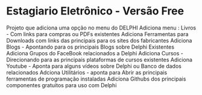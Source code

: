 # Estagiario Eletrônico - Versão Free

Projeto que adiciona uma opção no menu do DELPHI
Adiciona menu : Livros - Com links para compras ou PDFs existentes
Adiciona Ferramentas para Downloads com links das principais para os sites dos fabricantes
Adiciona Blogs - Apontando para os principais Blogs sobre Delphi Existentes
Adiciona Grupos do FaceBook relacionados a Delphi
Adiciona Cursos - Direcionando para as principais plataformas de cursos existentes
Adiciona Youtube - Aponta para alguns vídeos sobre Delphi ou Banco de dados relacionados 
Adciona Utilitários - aponta para Abrir as principais ferramentas de programação instaladas
Adiciona Githubs dos principais componentes gratuitos para uso com Delphi



